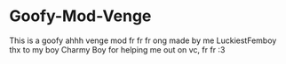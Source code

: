 # Goofy-Mod-Venge
This is a goofy ahhh venge mod fr fr fr ong made by me LuckiestFemboy thx to my boy Charmy Boy for helping me out on vc, fr fr :3

